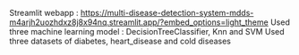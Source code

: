 Streamlit webapp : https://multi-disease-detection-system-mdds-m4arjh2uozhdxz8j8x94nq.streamlit.app/?embed_options=light_theme 
Used three machine learning model : DecisionTreeClassifier, Knn and SVM
Used three datasets of diabetes, heart_disease and cold diseases
